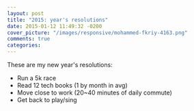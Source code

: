 ```yaml
---
layout: post
title: "2015: year's resolutions"
date: 2015-01-12 11:49:32 -0200
cover_picture: "/images/responsive/mohammed-fkriy-4163.png"
comments: true
categories: 
---
```


These are my new year's resolutions:

* Run a 5k race
* Read 12 tech books (1 by month in avg)
* Move close to work (20~40 minutes of daily commute)
* Get back to play/sing
